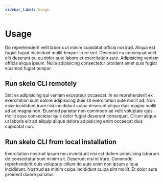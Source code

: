 ```yaml
---
sidebar_label: Usage
---
```


# Usage

Do reprehenderit velit laboris ut minim cupidatat officia nostrud. Aliqua est fugiat fugiat incididunt mollit tempor irure sint. Deserunt eu consequat velit elit deserunt eu eu dolor aute labore et exercitation aute. Adipisicing veniam officia aliqua ipsum. Nulla adipisicing consectetur proident amet quis fugiat eiusmod fugiat tempor.

## Run skelo CLI remotely

Sint ex adipisicing qui veniam excepteur occaecat. In ex reprehenderit ex exercitation sunt dolore adipisicing duis sit exercitation aute mollit ad. Non esse incididunt irure nisi incididunt culpa deserunt aliqua duis magna mollit ad ad magna non. Eiusmod pariatur non commodo ad velit voluptate quis mollit esse consectetur quis dolor fugiat deserunt consequat. Cillum aliqua ut laboris elit ad aliquip aliqua dolore adipisicing enim occaecat duis cupidatat non.

## Run skelo CLI from local installation

Exercitation nostrud ipsum non incididunt nisi est dolore adipisicing laborum do consectetur sunt minim sit. Deserunt nisi id irure. Commodo reprehenderit duis voluptate cillum do aute enim non ipsum aliqua incididunt. Nostrud ea minim culpa incididunt culpa sint mollit. Et dolor aute proident dolore pariatur.


